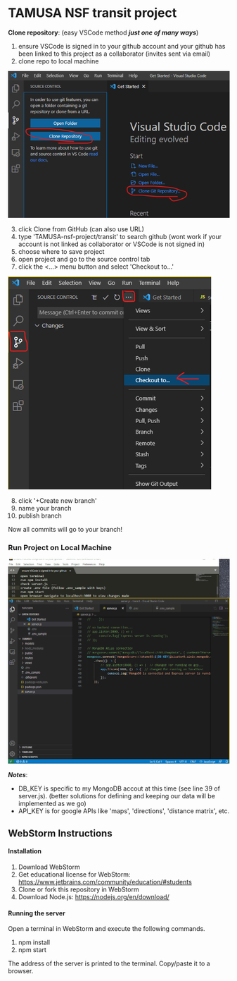 # TAMUSA NSF transit project

**Clone repository**: (easy VSCode method  ***just one of many ways***)

1. ensure VSCode is signed in to your github account and your github has been linked to this project as a collaborator (invites sent via email)
2. clone repo to local machine
<img src="vscode1.png" alt="Clone Repo">

3. click Clone from GitHub (can also use URL)
4. type 'TAMUSA-nsf-project/transit' to search github (wont work if your account is not linked as collaborator or VSCode is not signed in)
5. choose where to save project
6. open project and go to the source control tab
7. click the <...> menu button and select 'Checkout to...'
<img src="vscode2.png" alt="Checkout Branch">

8. click '+Create new branch'
9. name your branch
10. publish branch

Now all commits will go to your branch!

### Run Project on Local Machine
<img src="start_local_server.gif" alt="npm install / npm start">

***Notes***:
- DB_KEY is specific to my MongoDB accout at this time (see line 39 of server.js).  (better solutions for defining and keeping our data will be implemented as we go)
- API_KEY is for google APIs like 'maps', 'directions', 'distance matrix', etc.  


## WebStorm Instructions
#### Installation 
1. Download WebStorm
2. Get educational license for WebStorm: https://www.jetbrains.com/community/education/#students
3. Clone or fork this repository in WebStorm
4. Download Node.js: https://nodejs.org/en/download/

#### Running the server
Open a terminal in WebStorm and execute the following commands.
1. npm install
2. npm start

The address of the server is printed to the terminal. Copy/paste
it to a browser.
